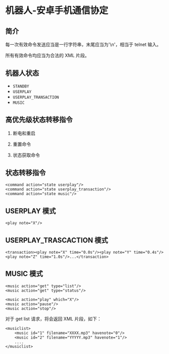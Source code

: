 # 机器人-安卓手机通信协定

## 简介
每一次有效命令发送应当是一行字符串，末尾应当为'\n'，相当于 telnet 输入。

所有有效命令均应当为合法的 XML 片段。

## 机器人状态

* `STANDBY`
* `USERPLAY`
* `USERPLAY_TRANSACTION`
* `MUSIC`

## 高优先级状态转移指令

1. 断电和重启

    <command action="poweroff"/>
    <command action="reboot"/>

2. 重置命令

    <command action="reset all"/>
    <command action="reset note"/>

3. 状态获取命令

    <command action="get status"/>

## 状态转移指令

    <command action="state userplay"/>
    <command action="state userplay_transaction"/>
    <command action="state music"/>

## USERPLAY 模式

    <play note="X"/>

## USERPLAY\_TRASCACTION 模式

    <transaction><play note="X" time="0.0s"/><play note="Y" time="0.4s"/><play note="Z" time="1.0s"/>...</transaction>

## MUSIC 模式

    <music action="get" type="list"/>
    <music action="get" type="status"/>

    <music action="play" which="X"/>
    <music action="pause"/>
    <music action="stop"/>

对于 get list 请求，将会返回 XML 片段，如下：

    <musiclist>
        <music id="1" filename="XXXX.mp3" havenote="0"/>
        <music id="2" filename="YYYYY.mp3" havenote="1"/>
        ....
    </musiclist>
